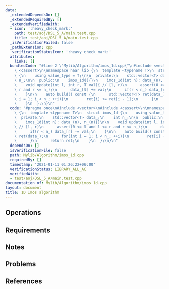 ```yaml
---
data:
  _extendedDependsOn: []
  _extendedRequiredBy: []
  _extendedVerifiedWith:
  - icon: ':heavy_check_mark:'
    path: test/aoj/DSL_5_A/main.test.cpp
    title: test/aoj/DSL_5_A/main.test.cpp
  _isVerificationFailed: false
  _pathExtension: cpp
  _verificationStatusIcon: ':heavy_check_mark:'
  attributes:
    links: []
  bundledCode: "#line 2 \"Mylib/Algorithm/imos_1d.cpp\"\n#include <vector>\n#include\
    \ <cassert>\n\nnamespace haar_lib {\n  template <typename T>\n  struct imos_1d\
    \ {\n    using value_type = T;\n\n  private:\n    std::vector<T> data_;\n    int\
    \ n_;\n\n  public:\n    imos_1d(){}\n    imos_1d(int n): data_(n), n_(n){}\n\n\
    \    void update(int l, int r, T val){ // [l, r)\n      assert(0 <= l and l <=\
    \ r and r <= n_);\n      data_[l] += val;\n      if(r < n_) data_[r] -= val;\n\
    \    }\n\n    auto build() const {\n      std::vector<T> ret(data_);\n      for(int\
    \ i = 1; i < n_; ++i){\n        ret[i] += ret[i - 1];\n      }\n      return ret;\n\
    \    }\n  };\n}\n"
  code: "#pragma once\n#include <vector>\n#include <cassert>\n\nnamespace haar_lib\
    \ {\n  template <typename T>\n  struct imos_1d {\n    using value_type = T;\n\n\
    \  private:\n    std::vector<T> data_;\n    int n_;\n\n  public:\n    imos_1d(){}\n\
    \    imos_1d(int n): data_(n), n_(n){}\n\n    void update(int l, int r, T val){\
    \ // [l, r)\n      assert(0 <= l and l <= r and r <= n_);\n      data_[l] += val;\n\
    \      if(r < n_) data_[r] -= val;\n    }\n\n    auto build() const {\n      std::vector<T>\
    \ ret(data_);\n      for(int i = 1; i < n_; ++i){\n        ret[i] += ret[i - 1];\n\
    \      }\n      return ret;\n    }\n  };\n}\n"
  dependsOn: []
  isVerificationFile: false
  path: Mylib/Algorithm/imos_1d.cpp
  requiredBy: []
  timestamp: '2021-01-11 01:26:22+09:00'
  verificationStatus: LIBRARY_ALL_AC
  verifiedWith:
  - test/aoj/DSL_5_A/main.test.cpp
documentation_of: Mylib/Algorithm/imos_1d.cpp
layout: document
title: 1D Imos algorithm
---
```


## Operations

## Requirements

## Notes

## Problems

## References
